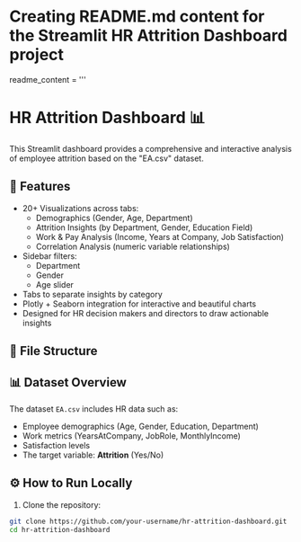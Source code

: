 # Creating README.md content for the Streamlit HR Attrition Dashboard project
readme_content = '''
# HR Attrition Dashboard 📊

This Streamlit dashboard provides a comprehensive and interactive analysis of employee attrition based on the "EA.csv" dataset.

## 🚀 Features

- 20+ Visualizations across tabs:
  - Demographics (Gender, Age, Department)
  - Attrition Insights (by Department, Gender, Education Field)
  - Work & Pay Analysis (Income, Years at Company, Job Satisfaction)
  - Correlation Analysis (numeric variable relationships)
- Sidebar filters:
  - Department
  - Gender
  - Age slider
- Tabs to separate insights by category
- Plotly + Seaborn integration for interactive and beautiful charts
- Designed for HR decision makers and directors to draw actionable insights

## 📁 File Structure


## 📊 Dataset Overview

The dataset `EA.csv` includes HR data such as:

- Employee demographics (Age, Gender, Education, Department)
- Work metrics (YearsAtCompany, JobRole, MonthlyIncome)
- Satisfaction levels
- The target variable: **Attrition** (Yes/No)

## ⚙️ How to Run Locally

1. Clone the repository:

```bash
git clone https://github.com/your-username/hr-attrition-dashboard.git
cd hr-attrition-dashboard
